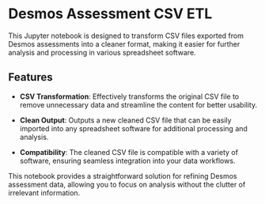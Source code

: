 # Desmos Assessment CSV ETL

This Jupyter notebook is designed to transform CSV files exported from Desmos assessments into a cleaner format, making it easier for further analysis and processing in various spreadsheet software.

## Features

- **CSV Transformation**: Effectively transforms the original CSV file to remove unnecessary data and streamline the content for better usability.

- **Clean Output**: Outputs a new cleaned CSV file that can be easily imported into any spreadsheet software for additional processing and analysis.

- **Compatibility**: The cleaned CSV file is compatible with a variety of software, ensuring seamless integration into your data workflows.

This notebook provides a straightforward solution for refining Desmos assessment data, allowing you to focus on analysis without the clutter of irrelevant information.
